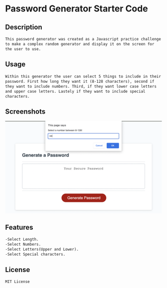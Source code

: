 # Password Generator Starter Code

## Description
    This password generator was created as a Javascript practice challenge to make a complex random generator and display it on the screen for the user to use.

## Usage
    Within this generator the user can select 5 things to include in their password. First how long they want it (8-128 characters), second if they want to include numbers. Third, if they want lower case letters and upper case letters. Lastely if they want to include special characters.

## Screenshots
   <img src="Images/Screenshot.png" >

## Features
    -Select Length.
    -Select Numbers.
    -Select Letters(Upper and Lower).
    -Select Special characters.

## License
    MIT License